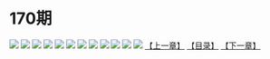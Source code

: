 # 170期
![](https://mao.mhtupian.com/uploads/img/7563/76263/001.jpg)
![](https://mao.mhtupian.com/uploads/img/7563/76263/002.jpg)
![](https://mao.mhtupian.com/uploads/img/7563/76263/003.jpg)
![](https://mao.mhtupian.com/uploads/img/7563/76263/004.jpg)
![](https://mao.mhtupian.com/uploads/img/7563/76263/005.jpg)
![](https://mao.mhtupian.com/uploads/img/7563/76263/006.jpg)
![](https://mao.mhtupian.com/uploads/img/7563/76263/007.jpg)
![](https://mao.mhtupian.com/uploads/img/7563/76263/008.jpg)
![](https://mao.mhtupian.com/uploads/img/7563/76263/009.jpg)
![](https://mao.mhtupian.com/uploads/img/7563/76263/010.jpg)
![](https://mao.mhtupian.com/uploads/img/7563/76263/011.jpg)
![](https://mao.mhtupian.com/uploads/img/7563/76263/012.jpg)
[【上一章】](./112.md)
[【目录】](./README.md)
[【下一章】](./114.md)
